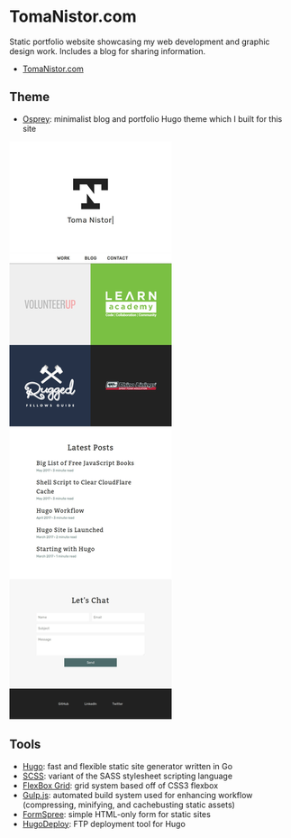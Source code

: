 # TomaNistor.com
Static portfolio website showcasing my web development and graphic design work. Includes a blog for sharing information.
* [TomaNistor.com](https://tomanistor.com)

## Theme
* [Osprey](https://github.com/tomanistor/osprey): minimalist blog and portfolio Hugo theme which I built for this site

![Screenshot](static/images/screenshot.jpg)

## Tools
* [Hugo](https://github.com/spf13/hugo): fast and flexible static site generator written in Go
* [SCSS](https://github.com/sass/sass): variant of the SASS stylesheet scripting language
* [FlexBox Grid](https://github.com/kristoferjoseph/flexboxgrid): grid system based off of CSS3 flexbox
* [Gulp.js](https://github.com/gulpjs/gulp): automated build system used for enhancing workflow (compressing, minifying, and cachebusting static assets)
* [FormSpree](https://github.com/formspree/formspree): simple HTML-only form for static sites
* [HugoDeploy](https://github.com/mindok/hugodeploy): FTP deployment tool for Hugo
